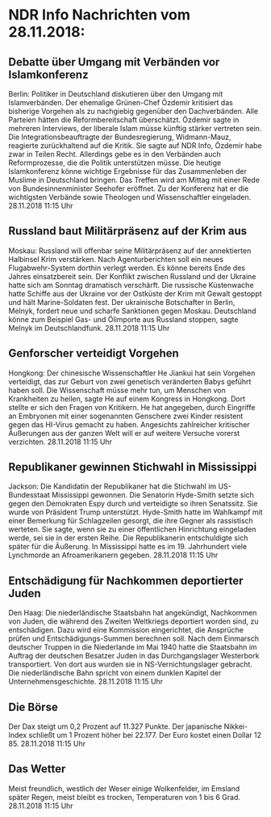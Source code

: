 # NDR Info Nachrichten vom 28.11.2018:


## Debatte über Umgang mit Verbänden vor Islamkonferenz
Berlin:	Politiker in Deutschland diskutieren über den Umgang mit Islamverbänden. Der ehemalige Grünen-Chef Özdemir kritisiert das bisherige Vorgehen als zu nachgiebig gegenüber den Dachverbänden. Alle Parteien hätten die Reformbereitschaft überschätzt. Özdemir sagte in mehreren Interviews, der liberale Islam müsse künftig stärker vertreten sein. Die Integrationsbeauftragte der Bundesregierung, Widmann-Mauz, reagierte zurückhaltend auf die Kritik. Sie sagte auf NDR Info, Özdemir habe zwar in Teilen Recht. Allerdings gebe es in den Verbänden auch Reformprozesse, die die Politik unterstützen müsse. Die heutige Islamkonferenz könne wichtige Ergebnisse für das Zusammenleben der Muslime in Deutschland bringen. Das Treffen wird am Mittag mit einer Rede von Bundesinnenminister Seehofer eröffnet. Zu der Konferenz hat er die wichtigsten Verbände sowie Theologen und Wissenschaftler eingeladen. 28.11.2018 11:15 Uhr 

## Russland baut Militärpräsenz auf der Krim aus
Moskau:	Russland will offenbar seine Militärpräsenz auf der annektierten Halbinsel Krim verstärken. Nach Agenturberichten soll ein neues Flugabwehr-System dorthin verlegt werden. Es könne bereits Ende des Jahres einsatzbereit sein. Der Konflikt zwischen Russland und der Ukraine hatte sich am Sonntag dramatisch verschärft. Die russische Küstenwache hatte Schiffe aus der Ukraine vor der Ostküste der Krim mit Gewalt gestoppt und hält Marine-Soldaten fest. Der ukrainische Botschafter in Berlin, Melnyk, fordert neue und scharfe Sanktionen gegen Moskau. Deutschland könne zum Beispiel Gas- und Ölimporte aus Russland stoppen, sagte Melnyk im Deutschlandfunk. 28.11.2018 11:15 Uhr 

## Genforscher verteidigt Vorgehen
Hongkong: Der chinesische Wissenschaftler He Jiankui hat sein Vorgehen verteidigt, das zur Geburt von zwei genetisch veränderten Babys geführt haben soll. Die Wissenschaft müsse mehr tun, um Menschen von Krankheiten zu heilen, sagte He auf einem Kongress in Hongkong. Dort stellte er sich den Fragen von Kritikern. He hat angegeben, durch Eingriffe an Embryonen mit einer sogenannten Genschere zwei Kinder resistent gegen das HI-Virus gemacht zu haben. Angesichts zahlreicher kritischer Äußerungen aus der ganzen Welt will er auf weitere Versuche vorerst verzichten. 28.11.2018 11:15 Uhr 

## Republikaner gewinnen Stichwahl in Mississippi
Jackson:	Die Kandidatin der Republikaner hat die Stichwahl im US-Bundesstaat Mississippi gewonnen. Die Senatorin Hyde-Smith setzte sich gegen den Demokraten Espy durch und verteidigte so ihren Senatssitz. Sie wurde von Präsident Trump unterstützt. Hyde-Smith hatte im Wahlkampf mit einer Bemerkung für Schlagzeilen gesorgt, die ihre Gegner als rassistisch werteten. Sie sagte, wenn sie zu einer öffentlichen Hinrichtung eingeladen werde, sei sie in der ersten Reihe. Die Republikanerin entschuldigte sich später für die Äußerung. In Mississippi hatte es im 19. Jahrhundert viele Lynchmorde an Afroamerikanern gegeben. 28.11.2018 11:15 Uhr 

## Entschädigung für Nachkommen deportierter Juden
Den Haag: Die niederländische Staatsbahn hat angekündigt, Nachkommen von Juden, die während des Zweiten Weltkriegs deportiert worden sind, zu entschädigen. Dazu wird eine Kommission eingerichtet, die Ansprüche prüfen und Entschädigungs-Summen berechnen soll. Nach dem Einmarsch deutscher Truppen in die Niederlande im Mai 1940 hatte die Staatsbahn im Auftrag der deutschen Besatzer Juden in das Durchgangslager Westerbork transportiert. Von dort aus wurden sie in NS-Vernichtungslager gebracht. Die niederländische Bahn spricht von einem dunklen Kapitel der Unternehmensgeschichte. 28.11.2018 11:15 Uhr 

## Die Börse
Der Dax steigt um 0,2 Prozent auf 11.327  Punkte. Der japanische Nikkei-Index schließt um 1 Prozent höher bei 22.177. Der Euro kostet einen Dollar 12 85. 28.11.2018 11:15 Uhr 

## Das Wetter
Meist freundlich, westlich der Weser einige Wolkenfelder, im Emsland später Regen, meist bleibt es trocken, Temperaturen von 1 bis 6 Grad. 28.11.2018 11:15 Uhr 
